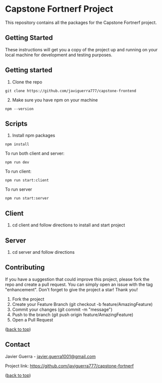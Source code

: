 # Capstone Fortnerf Project

This repository contains all the packages for the Capstone Fortnerf project.

## Getting Started

These instructions will get you a copy of the project up and running on your local machine for development and testing purposes.

## Getting started
1. Clone the repo
  ```shell
  git clone https://github.com/javiguerra777/capstone-frontend
  ```
2. Make sure you have npm on your machine
  ```shell
  npm --version
  ```


## Scripts
1. Install npm packages
  ```shell
  npm install 
  ```
To run both client and server:
  ```shell
  npm run dev
  ```
To run client:
  ```shell
  npm run start:client
  ```
To run server
  ```shell
  npm run start:server
  ```

## Client
1. cd client and follow directions to install and start project

## Server
1. cd server and follow directions

## Contributing
If you have a suggestion that could improve this project, please fork the repo and create a pull request. You can simply open an issue with the tag "enhancement". Don't forget to give the project a star! Thank you!

1. Fork the project
2. Create your Feature Branch (git checkout -b feature/AmazingFeature)
3. Commit your changes (git commit -m "message")
4. Push to the branch (git push origin feature/AmazingFeature)
5. Open a Pull Request
<p align="left">(<a href="#top">back to top</a>)</p>

## Contact
<a name="contact"></a>
Javier Guerra - javier.guerra1001@gmail.com

Project link: https://github.com/javiguerra777/capstone-fortnerf

<p align="left">(<a href="#top">back to top</a>)</p>